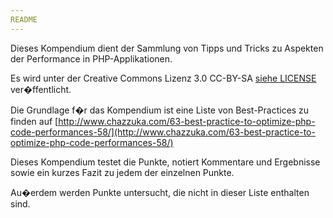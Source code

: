 ```yaml
---
README
---
```

Dieses Kompendium dient der Sammlung von Tipps und Tricks zu Aspekten der Performance in PHP-Applikationen.

Es wird unter der Creative Commons Lizenz 3.0 CC-BY-SA [siehe LICENSE](LICENSE.md "Lizenz") ver�ffentlicht.

Die Grundlage f�r das Kompendium ist eine Liste von Best-Practices zu finden auf [http://www.chazzuka.com/63-best-practice-to-optimize-php-code-performances-58/](http://www.chazzuka.com/63-best-practice-to-optimize-php-code-performances-58/)

Dieses Kompendium testet die Punkte, notiert Kommentare und Ergebnisse sowie ein kurzes Fazit zu jedem der einzelnen Punkte.

Au�erdem werden Punkte untersucht, die nicht in dieser Liste enthalten sind.
